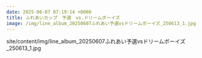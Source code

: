 ```yaml
---
date: 2025-06-07 07:19:14 +0000
title: ふれあいカップ　予選　vs.ドリームボーイズ
image: /img/line_album_20250607ふれあい予選vsドリームボーイズ_250613_1.jpg
---
```

site/content/img/line_album_20250607ふれあい予選vsドリームボーイズ_250613_1.jpg